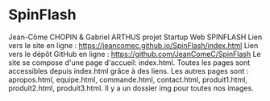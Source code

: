 # SpinFlash
Jean-Côme CHOPIN & Gabriel ARTHUS
projet Startup Web
SPINFLASH
Lien vers le site en ligne : https://jeancomec.github.io/SpinFlash/index.html
Lien vers le dépôt GitHub en ligne : https://github.com/JeanComeC/SpinFlash
Le site se compose d'une page d'accueil: index.html. Toutes les pages sont accessibles depuis index.html grâce à des liens.
Les autres pages sont : apropos.html, equipe.html, commande.html, contact.html, produit1.html, produit2.html, produit3.html.
Il y a un dossier img pour toutes nos images.